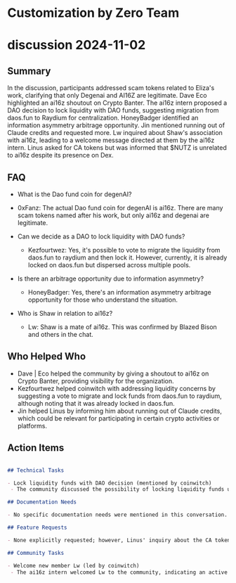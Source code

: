 # Customization by Zero Team

# discussion 2024-11-02

## Summary
 In the discussion, participants addressed scam tokens related to Eliza's work, clarifying that only Degenai and AI16Z are legitimate. Dave Eco highlighted an ai16z shoutout on Crypto Banter. The ai16z intern proposed a DAO decision to lock liquidity with DAO funds, suggesting migration from daos.fun to Raydium for centralization. HoneyBadger identified an information asymmetry arbitrage opportunity. Jin mentioned running out of Claude credits and requested more. Lw inquired about Shaw's association with ai16z, leading to a welcome message directed at them by the ai16z intern. Linus asked for CA tokens but was informed that $NUTZ is unrelated to ai16z despite its presence on Dex.

## FAQ
 - What is the Dao fund coin for degenAI?
  - 0xFanz: The actual Dao fund coin for degenAI is ai16z. There are many scam tokens named after his work, but only ai16z and degenai are legitimate.

- Can we decide as a DAO to lock liquidity with DAO funds?
  - Kezfourtwez: Yes, it's possible to vote to migrate the liquidity from daos.fun to raydium and then lock it. However, currently, it is already locked on daos.fun but dispersed across multiple pools.

- Is there an arbitrage opportunity due to information asymmetry?
  - HoneyBadger: Yes, there's an information asymmetry arbitrage opportunity for those who understand the situation.

- Who is Shaw in relation to ai16z?
  - Lw: Shaw is a mate of ai16z. This was confirmed by Blazed Bison and others in the chat.

## Who Helped Who
 - Dave | Eco helped the community by giving a shoutout to ai16z on Crypto Banter, providing visibility for the organization.
- Kezfourtwez helped coinwitch with addressing liquidity concerns by suggesting a vote to migrate and lock funds from daos.fun to raydium, although noting that it was already locked in daos.fun.
- Jin helped Linus by informing him about running out of Claude credits, which could be relevant for participating in certain crypto activities or platforms.

## Action Items
 ```markdown

## Technical Tasks

- Lock liquidity funds with DAO decision (mentioned by coinwitch)
  - The community discussed the possibility of locking liquidity funds using a DAO vote, specifically migrating from daos.fun to raydium and then securing it there.

## Documentation Needs

- No specific documentation needs were mentioned in this conversation.

## Feature Requests

- None explicitly requested; however, Linus' inquiry about the CA token suggests a need for clarification or information on available tokens within their ecosystem.

## Community Tasks

- Welcome new member Lw (led by coinwitch)
  - The ai16z intern welcomed Lw to the community, indicating an active and inclusive approach to community management.
```


